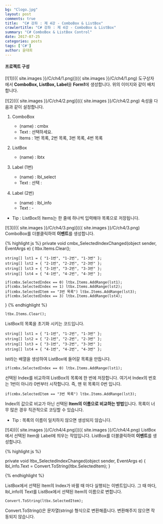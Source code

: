```yaml
---
bg: "Clogo.jpg"
layout: post
comments: true
title:  "C# 강좌 : 제 4강 - ComboBox & ListBox"
crawlertitle: "C# 강좌 : 제 4강 - ComboBox & ListBox"
summary: "C# ComboBox & ListBox Control"
date: 2017-07-25
categories: posts
tags: ['C#']
author: 윤대희
---
```



#### 프로젝트 구성 ####
[![1]({{ site.images }}/C/ch4/1.png)]({{ site.images }}/C/ch4/1.png)
도구상자에서 **ComboBox, ListBox, Label**을 **Form1**에 생성합니다. 위의 이미지와 같이 배치합니다.



[![2]({{ site.images }}/C/ch4/2.png)]({{ site.images }}/C/ch4/2.png)
속성을 다음과 같이 설정합니다.
1. ComboBox

	* (name) : cmbx
	* Text : 선택하세요.
	* Items : 1번 목록, 2번 목록, 3번 목록, 4번 목록
	
	
2. ListBox

	* (name) : lbtx
	
	
3. Label (1번)

	* (name) : lbl_select
	* Text : 선택 :
	
	
4. Label (2번)

	* (name) : lbl_info
	* Text : -
	


- Tip : ListBox의 Items는 한 줄에 하나씩 입력해야 목록으로 저장됩니다.

[![3]({{ site.images }}/C/ch4/3.png)]({{ site.images }}/C/ch4/3.png)
ComboBox를 더블클릭하여 **이벤트**를 생성합니다.

{% highlight js %}
private void cmbx_SelectedIndexChanged(object sender, EventArgs e)
{
	ltbx.Items.Clear();
	
	string[] lst1 = { "1-1번", "1-2번", "1-3번" };
	string[] lst2 = { "2-1번", "2-2번", "2-3번" };	
	string[] lst3 = { "3-1번", "3-2번", "3-3번" };
	string[] lst4 = { "4-1번", "4-2번", "4-3번" };

	if(cmbx.SelectedIndex == 0) ltbx.Items.AddRange(lst1);
	if(cmbx.SelectedIndex == 1) ltbx.Items.AddRange(lst2);
	if(cmbx.SelectedItem == "3번 목록") ltbx.Items.AddRange(lst3);
	if(cmbx.SelectedIndex == 3) ltbx.Items.AddRange(lst4);

}
{% endhighlight %}

	ltbx.Items.Clear();

ListBox의 목록을 초기화 시키는 코드입니다.

	string[] lst1 = { "1-1번", "1-2번", "1-3번" };
	string[] lst2 = { "2-1번", "2-2번", "2-3번" };
	string[] lst3 = { "3-1번", "3-2번", "3-3번" };
	string[] lst4 = { "4-1번", "4-2번", "4-3번" };


lst라는 배열을 생성하여 ListBox에 들어갈 목록을 만듭니다.

	if(cmbx.SelectedIndex == 0) ltbx.Items.AddRange(lst1);

선택된 Index를 비교하여 ListBox의 목록에 한 번에 저장합니다.
여기서 Index의 번호는 1번이 아니라 0번부터 시작합니다. 즉, 맨 위 목록이 0번 입니다.

	if(cmbx.SelectedItem == "3번 목록") ltbx.Items.AddRange(lst3);
	
Index의 값으로 비교가 아닌 선택된 **Item의 이름으로 비교하는 방법**입니다. 목록이 너무 많은 경우 직관적으로 코딩할 수 있습니다.

- Tip : 목록의 이름이 일치하지 않으면 생성되지 않습니다.

[![4]({{ site.images }}/C/ch4/4.png)]({{ site.images }}/C/ch4/4.png)
ListBox에서 선택된 Item을 Label에 띄우는 작업입니다. ListBox를 더블클릭하여 **이벤트**를 생성합니다.

{% highlight js %}

private void ltbx_SelectedIndexChanged(object sender, EventArgs e)
{
	lbl_info.Text = Convert.ToString(ltbx.SelectedItem);
}

{% endhighlight %}

ListBox에서 선택된 Item의 Index가 바뀔 때 마다 실행되는 이벤트입니다.
그 때 마다, lbl_info의 Text를 ListBox에서 선택된 Item의 이름으로 변합니다.

	Convert.ToString(ltbx.SelectedItem);
	
Convert.ToString()은 문자열(string) 형식으로 변환해줍니다. 변환해주지 않으면 작동되지 않습니다.
